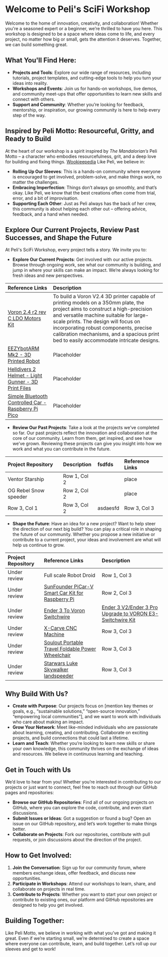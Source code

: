 # Welcome to Peli's SciFi Workshop

Welcome to the home of innovation, creativity, and collaboration\! Whether you're a seasoned expert or a beginner, we’re thrilled to have you here. This workshop is designed to be a space where ideas come to life, and every project, no matter how big or small, gets the attention it deserves. Together, we can build something great.

## What You'll Find Here:

- **Projects and Tools**: Explore our wide range of resources, including tutorials, project templates, and cutting-edge tools to help you turn your ideas into reality.  
- **Workshops and Events**: Join us for hands-on workshops, live demos, and community meet-ups that offer opportunities to learn new skills and connect with others.  
- **Support and Community**: Whether you’re looking for feedback, mentorship, or inspiration, our growing community is here to help every step of the way.

## Inspired by Peli Motto: Resourceful, Gritty, and Ready to Build

At the heart of our workshop is a spirit inspired by *The Mandalorian’s* Peli Motto – a character who embodies resourcefulness, grit, and a deep love for building and fixing things. [Wookieepedia](https://starwars.fandom.com/wiki/Peli_Motto) Like Peli, we believe in:

- **Rolling Up Our Sleeves**: This is a hands-on community where everyone is encouraged to get involved, problem-solve, and make things work, no matter the challenges.  
- **Embracing Imperfection**: Things don’t always go smoothly, and that’s okay. Like Peli, we know that the best creations often come from trial, error, and a bit of improvisation.  
- **Supporting Each Other**: Just as Peli always has the back of her crew, this community is about helping each other out – offering advice, feedback, and a hand when needed.

## Explore Our Current Projects, Review Past Successes, and Shape the Future

At Peli's SciFi Workshop, every project tells a story. We invite you to:

- **Explore Our Current Projects**: Get involved with our active projects. Browse through ongoing work, see what our community is building, and jump in where your skills can make an impact. We’re always looking for fresh ideas and new perspectives.


| Reference Links | Description |
| :---- | :---- |
| [Voron 2.4 r2 rev C LDO Motors Kit](https://docs.ldomotors.com/en/voron/voron2) | To build a Voron V2.4 3D printer capable of printing models on a 350mm plate, the project aims to construct a high-precision and versatile machine suitable for large-scale prints. The design will focus on incorporating robust components, precise calibration mechanisms, and a spacious print bed to easily accommodate intricate designs. |
| [EEZYbotARM Mk2 \- 3D Printed Robot](https://www.instructables.com/EEZYbotARM-Mk2-3D-Printed-Robot/) | Placeholder |
| [Helldivers 2 Helmet \- Light Gunner \- 3D Print Files](https://galacticarmory.net/products/helldivers-2-helmet-light-gunner-3d-print-files) | Placeholder |
| [Simple Bluetooth Controlled Car \- Raspberry Pi Pico](https://www.instructables.com/Simple-Bluetooth-Controlled-Car-Raspberry-Pi-Pico/) | Placeholder |


- **Review Our Past Projects**: Take a look at the projects we’ve completed so far. Our past projects reflect the innovation and collaboration at the core of our community. Learn from them, get inspired, and see how we’ve grown. Reviewing these projects can give you insight into how we work and what you can contribute in the future.


| Project Repository    | Description  | fsdfds   | Reference Links |
| :-------------------- | :----------- | :------- | :-------------- |
| Ventor Starship       | Row 1, Col 2 |          | place           |
| OG Rebel Snow speeder | Row 2, Col 2 |          | place           |
| Row 3, Col 1          | Row 3, Col 2 | asdaesfd | Row 3, Col 3    |


- **Shape the Future**: Have an idea for a new project? Want to help steer the direction of our next big build? You can play a critical role in shaping the future of our community. Whether you propose a new initiative or contribute to a current project, your ideas and involvement are what will help us continue to grow.


| Project Repository | Reference Links | Description |
| :---- | :---- | :---- |
| Under review | Full scale Robot Droid | Row 1, Col 3 |
| Under review | [SunFounder PiCar-V Smart Car Kit for Raspberry Pi](https://docs.sunfounder.com/projects/picar-v/en/latest/) | Row 2, Col 3 |
| Under review | [Ender 3 To Voron Switchwire](https://www.youtube.com/watch?v=hlfd_-uwR8g) | [Ender 3 V2/Ender 3 Pro Upgrade to VORON E3-Switchwire Kit](https://www.siboor.com/product/ender-3-v2-ender-3-pro-upgrade-to-voron-e3-switchwire-kit/) |
| Under review | [X-Carve CNC Machine](https://www.inventables.com/products/x-carve-1) | Row 3, Col 3 |
| Under review | [Soulout Portable Travel Foldable Power Wheelchair](https://soulouter.com/products/folding-electric-power-wheelchair) | Row 3, Col 3 |
| Under review | [Starwars Luke Skywalker landspeeder](https://www.cgtrader.com/3d-models/space/spaceship/starwars-luke-skywalker-landspeeder) | Row 3, Col 3 |

## Why Build With Us?

- **Create with Purpose**: Our projects focus on \[mention key themes or goals, e.g., “sustainable solutions,” “open-source innovation,” “empowering local communities”\], and we want to work with individuals who care about making an impact.  
- **Grow Your Network**: Meet like-minded individuals who are passionate about learning, creating, and contributing. Collaborate on exciting projects, and build connections that could last a lifetime.  
- **Learn and Teach**: Whether you’re looking to learn new skills or share your own knowledge, this community thrives on the exchange of ideas and resources. We believe in continuous learning and teaching.

## Get in Touch with Us

We’d love to hear from you\! Whether you’re interested in contributing to our projects or just want to connect, feel free to reach out through our GitHub pages and repositories:

- **Browse our GitHub Repositories**: Find all of our ongoing projects on GitHub, where you can explore the code, contribute, and even start discussions.  
- **Submit Issues or Ideas**: Got a suggestion or found a bug? Open an issue on our GitHub repository, and let’s work together to make things better.  
- **Collaborate on Projects**: Fork our repositories, contribute with pull requests, or join discussions about the direction of the project.

## How to Get Involved:

1. **Join the Conversation**: Sign up for our community forum, where members exchange ideas, offer feedback, and discuss new opportunities.  
2. **Participate in Workshops**: Attend our workshops to learn, share, and collaborate on projects in real time.  
3. **Contribute to Projects**: Whether you want to start your own project or contribute to existing ones, our platform and GitHub repositories are designed to help you get involved.

## Building Together:

Like Peli Motto, we believe in working with what you’ve got and making it great. Even if we’re starting small, we’re determined to create a space where everyone can contribute, learn, and build together. Let’s roll up our sleeves and get to work\!  
